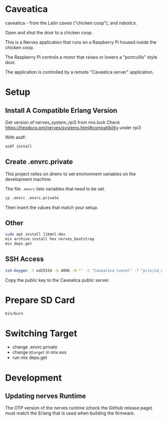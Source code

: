# Caveatica

caveatica - from the Latin *cavea* ("chicken coop"), and *robotics*.

Open and shut the door to a chicken coop.

This is a Nerves application that runs on a Raspberry Pi
housed inside the chicken coop.

The Raspberry Pi controls a motor that raises or lowers
a "portcullis" style door.

The application is controlled by a remote "Caveatica server"
application.

# Setup

## Install A Compatible Erlang Version

Get version of nerves_system_rpi3 from mix.lock
Check https://hexdocs.pm/nerves/systems.html#compatibility under rpi3

With asdf:

```sh
asdf install
```

## Create .envrc.private

This project relies on direnv to set environment variables on
the development machine.

The file `.envrc` lists variables that need to be set.

```sh
cp .envrc .envrc.private
```

Then insert the values that match your setup.

## Other

```sh
sudo apt install libmnl-dev
mix archive.install hex nerves_bootstrap
mix deps.get
```

## SSH Access

```sh
ssh-keygen -t ed25519 -b 4096 -N "" -C "Caveatica tunnel" -f "priv/id_ed25519"
```

Copy the public key to the Caveatica public server.

# Prepare SD Card

```sh
bin/burn
```

# Switching Target

* change .envrc.private
* change `@target` in mix.exs
* run mix deps.get

# Development

## Updating nerves Runtime

The OTP version of the nerves runtime (check the GitHub release page)
must match the Erlang that is used when building the firmware.
